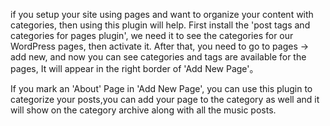 if you setup your site using pages and want to organize your content with categories, then using this plugin will help. First install the 'post tags and categories for pages plugin', we need it to see the categories for our WordPress pages, then activate it. After that, you need to go to pages -> add new, and now you can see categories and tags are available for the pages, It will appear in the right border of 'Add New Page'。

If you mark an 'About' Page in 'Add New Page', you can use this plugin to categorize your posts,you can add your page to the category as well and it will show on the category archive along with all the music posts.
